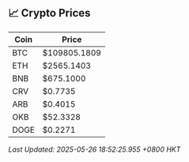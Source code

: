 ## 📈 Crypto Prices

| Coin | Price |
| ---- | ----- |
| BTC | $109805.1809 |
| ETH | $2565.1403 |
| BNB | $675.1000 |
| CRV | $0.7735 |
| ARB | $0.4015 |
| OKB | $52.3328 |
| DOGE | $0.2271 |

_Last Updated: 2025-05-26 18:52:25.955 +0800 HKT_